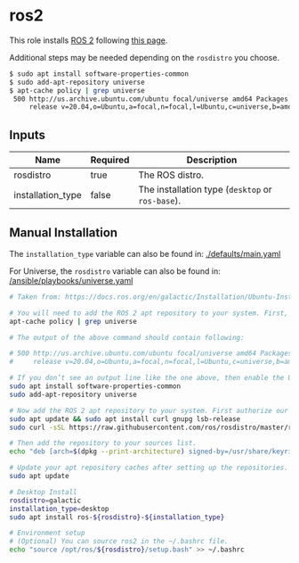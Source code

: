 # ros2

This role installs [ROS 2](http://www.ros2.org/) following [this page](https://docs.ros.org/en/galactic/Installation/Ubuntu-Install-Debians.html).

Additional steps may be needed depending on the `rosdistro` you choose.

<!-- TODO: Add these steps to the role if Humble requires. -->

```bash
$ sudo apt install software-properties-common
$ sudo add-apt-repository universe
$ apt-cache policy | grep universe
 500 http://us.archive.ubuntu.com/ubuntu focal/universe amd64 Packages
     release v=20.04,o=Ubuntu,a=focal,n=focal,l=Ubuntu,c=universe,b=amd64
```

## Inputs

| Name              | Required | Description                                      |
| ----------------- | -------- | ------------------------------------------------ |
| rosdistro         | true     | The ROS distro.                                  |
| installation_type | false    | The installation type (`desktop` or `ros-base`). |

## Manual Installation

The `installation_type` variable can also be found in:
[./defaults/main.yaml](./defaults/main.yaml)

For Universe, the `rosdistro` variable can also be found in:
[/ansible/playbooks/universe.yaml](/ansible/playbooks/universe.yaml)

```bash
# Taken from: https://docs.ros.org/en/galactic/Installation/Ubuntu-Install-Debians.html

# You will need to add the ROS 2 apt repository to your system. First, make sure that the Ubuntu Universe repository is enabled by checking the output of this command.
apt-cache policy | grep universe

# The output of the above command should contain following:

# 500 http://us.archive.ubuntu.com/ubuntu focal/universe amd64 Packages
#     release v=20.04,o=Ubuntu,a=focal,n=focal,l=Ubuntu,c=universe,b=amd64

# If you don’t see an output line like the one above, then enable the Universe repository with these instructions.
sudo apt install software-properties-common
sudo add-apt-repository universe

# Now add the ROS 2 apt repository to your system. First authorize our GPG key with apt.
sudo apt update && sudo apt install curl gnupg lsb-release
sudo curl -sSL https://raw.githubusercontent.com/ros/rosdistro/master/ros.key -o /usr/share/keyrings/ros-archive-keyring.gpg

# Then add the repository to your sources list.
echo "deb [arch=$(dpkg --print-architecture) signed-by=/usr/share/keyrings/ros-archive-keyring.gpg] http://packages.ros.org/ros2/ubuntu $(source /etc/os-release && echo $UBUNTU_CODENAME) main" | sudo tee /etc/apt/sources.list.d/ros2.list > /dev/null

# Update your apt repository caches after setting up the repositories.
sudo apt update

# Desktop Install
rosdistro=galactic
installation_type=desktop
sudo apt install ros-${rosdistro}-${installation_type}

# Environment setup
# (Optional) You can source ros2 in the ~/.bashrc file.
echo "source /opt/ros/${rosdistro}/setup.bash" >> ~/.bashrc
```
